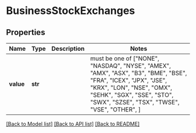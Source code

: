 # BusinessStockExchanges


## Properties
Name | Type | Description | Notes
------------ | ------------- | ------------- | -------------
**value** | **str** |  |  must be one of ["NONE", "NASDAQ", "NYSE", "AMEX", "AMX", "ASX", "B3", "BME", "BSE", "FRA", "ICEX", "JPX", "JSE", "KRX", "LON", "NSE", "OMX", "SEHK", "SGX", "SSE", "STO", "SWX", "SZSE", "TSX", "TWSE", "VSE", "OTHER", ]

[[Back to Model list]](../README.md#documentation-for-models) [[Back to API list]](../README.md#documentation-for-api-endpoints) [[Back to README]](../README.md)


